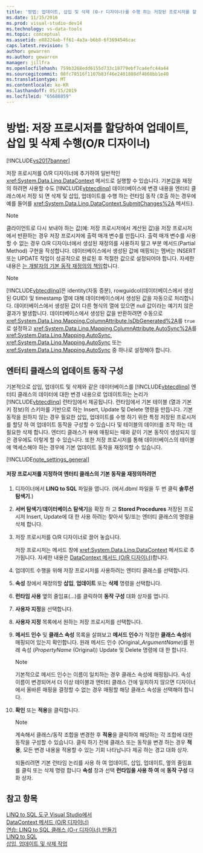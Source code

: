 ```yaml
---
title: '방법: 업데이트, 삽입 및 삭제 (O-r 디자이너)를 수행 하는 저장된 프로시저를 할당 합니다. | Microsoft Docs'
ms.date: 11/15/2016
ms.prod: visual-studio-dev14
ms.technology: vs-data-tools
ms.topic: conceptual
ms.assetid: e88224ab-ff61-4a3a-b6b8-6f3694546cac
caps.latest.revision: 5
author: gewarren
ms.author: gewarren
manager: jillfra
ms.openlocfilehash: 759b3268edd6155d733c18779ebf7ca4efc44a44
ms.sourcegitcommit: 08fc78516f1107b83f46e2401888df4868bb1e40
ms.translationtype: MT
ms.contentlocale: ko-KR
ms.lasthandoff: 05/15/2019
ms.locfileid: "65688859"
---
```

# <a name="how-to-assign-stored-procedures-to-perform-updates-inserts-and-deletes-or-designer"></a>방법: 저장 프로시저를 할당하여 업데이트, 삽입 및 삭제 수행(O/R 디자이너)
[!INCLUDE[vs2017banner](../includes/vs2017banner.md)]

저장 프로시저를 O/R 디자이너에 추가하여 일반적인 <xref:System.Data.Linq.DataContext> 메서드로 실행할 수 있습니다. 기본값을 재정의 하려면 사용할 수도 [!INCLUDE[vbtecdlinq](../includes/vbtecdlinq-md.md)] 데이터베이스에 변경 내용을 엔터티 클래스에서 저장 되 면 삭제 및 삽입, 업데이트를 수행 하는 런타임 동작 (호출 하는 경우에 예를 들어를 <xref:System.Data.Linq.DataContext.SubmitChanges%2A> 메서드).  
  
> [!NOTE]
> 클라이언트로 다시 보내야 하는 값(예: 저장 프로시저에서 계산된 값)을 저장 프로시저에서 반환하는 경우 저장 프로시저에 출력 매개 변수를 만듭니다. 출력 매개 변수를 사용할 수 없는 경우 O/R 디자이너에서 생성된 재정의를 사용하지 말고 부분 메서드(Partial Method) 구현을 작성합니다. 데이터베이스에서 생성된 값에 매핑되는 멤버는 INSERT 또는 UPDATE 작업이 성공적으로 완료된 후 적절한 값으로 설정되어야 합니다. 자세한 내용은 [는 개발자의 기본 동작 재정의의 책임](https://msdn.microsoft.com/library/c6909ddd-e053-46a8-980c-0e12a9797be1)합니다.  
  
> [!NOTE]
> [!INCLUDE[vbtecdlinq](../includes/vbtecdlinq-md.md)]은 identity(자동 증분), rowguidcol(데이터베이스에서 생성된 GUID) 및 timestamp 열에 대해 데이터베이스에서 생성된 값을 자동으로 처리합니다. 데이터베이스에서 생성된 값이 다른 형식의 열에 있으면 null 값이라는 예기치 않은 결과가 발생합니다. 데이터베이스에서 생성된 값을 반환하려면 수동으로 <xref:System.Data.Linq.Mapping.ColumnAttribute.IsDbGenerated%2A>를 `true`로 설정하고 <xref:System.Data.Linq.Mapping.ColumnAttribute.AutoSync%2A>를 <xref:System.Data.Linq.Mapping.AutoSync>, <xref:System.Data.Linq.Mapping.AutoSync> 또는 <xref:System.Data.Linq.Mapping.AutoSync> 중 하나로 설정해야 합니다.  
  
## <a name="configuring-the-update-behavior-of-an-entity-class"></a>엔터티 클래스의 업데이트 동작 구성  
 기본적으로 삽입, 업데이트 및 삭제와 같은 데이터베이스를 [!INCLUDE[vbtecdlinq](../includes/vbtecdlinq-md.md)] 엔터티 클래스의 데이터에 대한 변경 내용으로 업데이트하는 논리가 [!INCLUDE[vbtecdlinq](../includes/vbtecdlinq-md.md)] 런타임에서 제공됩니다. 런타임에서 기본 테이블 (열과 기본 키 정보)의 스키마를 기반으로 하는 Insert, Update 및 Delete 명령을 만듭니다. 기본 동작을 원하지 않는 경우 필요한 삽입, 업데이트를 수행 하기 위한 특정 저장된 프로시저를 할당 하 여 업데이트 동작을 구성할 수 있습니다 및 테이블의 데이터를 조작 하는 데 필요한 삭제 합니다. 엔터티 클래스가 뷰에 매핑되는 때와 같이 기본 동작이 생성되지 않은 경우에도 이렇게 할 수 있습니다. 또한 저장 프로시저를 통해 데이터베이스의 테이블에 액세스해야 하는 경우에 기본 업데이트 동작을 재정의할 수 있습니다.  
  
 [!INCLUDE[note_settings_general](../includes/note-settings-general-md.md)]  
  
#### <a name="to-assign-stored-procedures-to-override-the-default-behavior-of-an-entity-class"></a>저장 프로시저를 지정하여 엔터티 클래스의 기본 동작을 재정의하려면  
  
1. 디자이너에서 **LINQ to SQL** 파일을 엽니다. (에서.dbml 파일을 두 번 클릭 **솔루션 탐색기**.)  
  
2. **서버 탐색기**/**데이터베이스 탐색기**을 확장 하 고 **Stored Procedures** 저장된 프로시저 Insert, Update에 대 한 사용 하려는 찾아서 및/또는 엔터티 클래스의 명령을 삭제 합니다.  
  
3. 저장 프로시저를 O/R 디자이너로 끌어 놓습니다.  
  
     저장 프로시저는 메서드 창에 <xref:System.Data.Linq.DataContext> 메서드로 추가됩니다. 자세한 내용은 [DataContext 메서드 (O/R 디자이너)](../data-tools/datacontext-methods-o-r-designer.md)합니다.  
  
4. 업데이트 수행을 위해 저장 프로시저를 사용하려는 엔터티 클래스를 선택합니다.  
  
5. **속성** 창에서 재정의할 **삽입**, **업데이트** 또는 **삭제** 명령을 선택합니다.  
  
6. **런타임 사용** 옆의 줄임표(...)를 클릭하여 **동작 구성** 대화 상자를 엽니다.  
  
7. **사용자 지정**을 선택합니다.  
  
8. **사용자 지정** 목록에서 원하는 저장 프로시저를 선택합니다.  
  
9. **메서드 인수** 및 **클래스 속성** 목록을 살펴보고 **메서드 인수**가 적절한 **클래스 속성**에 매핑되어 있는지 확인합니다. 원래 메서드 인수 (Original_*ArgumentName*)를 원래 속성 (*PropertyName* (Original)) Update 및 Delete 명령에 대 한 합니다.  
  
    > [!NOTE]
    > 기본적으로 메서드 인수는 이름이 일치하는 경우 클래스 속성에 매핑됩니다. 속성 이름이 변경되어서 더 이상 테이블과 엔터티 클래스 간에 일치하지 않으면 디자이너에서 올바른 매핑을 결정할 수 없는 경우 매핑할 해당 클래스 속성을 선택해야 합니다.  
  
10. **확인** 또는 **적용**을 클릭합니다.  
  
    > [!NOTE]
    > 계속해서 클래스/동작 조합을 변경한 후 **적용**을 클릭하여 해당하는 각 조합에 대한 동작을 구성할 수 있습니다. 클릭 하기 전에 클래스 또는 동작을 변경 하는 경우 **적용**, 모든 변경 내용을 적용할 수 있는 기회 나타납니다 제공 하는 경고 대화 상자.  
  
     되돌리려면 기본 런타임 논리를 사용 하 여 업데이트, 삽입, 업데이트, 옆의 줄임표를 클릭 또는 삭제 명령 합니다 **속성** 창과 선택 **런타임을 사용 하 여** 에  **동작 구성** 대화 상자.  
  
## <a name="see-also"></a>참고 항목  
 [LINQ to SQL 도구 Visual Studio에서](../data-tools/linq-to-sql-tools-in-visual-studio2.md)   
 [DataContext 메서드 (O/R 디자이너)](../data-tools/datacontext-methods-o-r-designer.md)   
 [연습: LINQ to SQL 클래스 (O-r 디자이너) 만들기](https://msdn.microsoft.com/library/35aad4a4-2e8a-46e2-ae09-5fbfd333c233)   
 [LINQ to SQL](https://msdn.microsoft.com/library/73d13345-eece-471a-af40-4cc7a2f11655)   
 [삽입, 업데이트 및 삭제 작업](https://msdn.microsoft.com/library/26a43a4f-83c9-4732-806d-bb23aad0ff6b)
